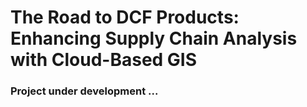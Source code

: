 # The Road to DCF Products: Enhancing Supply Chain Analysis with Cloud-Based GIS

### Project under development ...
